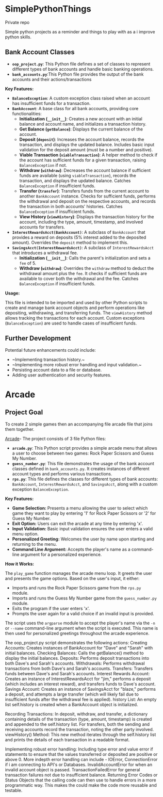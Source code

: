 # SimplePythonThings

Private repo 

Simple python projects as a reminder and things to play with as a i improve python skills. 


## Bank Account Classes

* **`oop_project.py`**: This Python file defines a set of classes to represent different types of bank accounts and handle basic banking operations.
* **`bank_accounts.py`**:This Python file provides the output of the bank accounts and their actions/transactions
  
**Key Features:**

* **`BalanceException`**: A custom exception class raised when an account has insufficient funds for a transaction.
* **`BankAccount`**: A base class for all bank accounts, providing core functionalities:
    * **Initialization (`__init__`)**: Creates a new account with an initial balance and account name, and initializes a transaction history.
    * **Get Balance (`getBalance`)**: Displays the current balance of the account.
    * **Deposit (`deposit`)**: Increases the account balance, records the transaction, and displays the updated balance. Includes basic input validation for the deposit amount (must be a number and positive).
    * **Viable Transaction (`viableTransaction`)**: A helper method to check if the account has sufficient funds for a given transaction, raising `BalanceException` if not.
    * **Withdraw (`withdraw`)**: Decreases the account balance if sufficient funds are available (using `viableTransaction`), records the transaction, and displays the updated balance. Catches `BalanceException` if insufficient funds.
    * **Transfer (`transfer`)**: Transfers funds from the current account to another `BankAccount` instance. Checks for sufficient funds, performs the withdrawal and deposit on the respective accounts, and records the transaction in both accounts' histories. Catches `BalanceException` if insufficient funds.
    * **View History (`viewHistory`)**: Displays the transaction history for the account, including the type, amount, timestamp, and involved accounts for transfers.
* **`InterestRewardsAcct(BankAccount)`**: A subclass of `BankAccount` that provides a reward on deposits (5% interest added to the deposited amount). Overrides the `deposit` method to implement this.
* **`SavingsAcct(InterestRewardsAcct)`**: A subclass of `InterestRewardsAcct` that introduces a withdrawal fee.
    * **Initialization (`__init__`)**: Calls the parent's initialization and sets a `fee` of 5.
    * **Withdraw (`withdraw`)**: Overrides the `withdraw` method to deduct the withdrawal amount plus the `fee`. It checks if sufficient funds are available to cover both the withdrawal and the fee. Catches `BalanceException` if insufficient funds.

**Usage:**

This file is intended to be imported and used by other Python scripts to create and manage bank account objects and perform operations like depositing, withdrawing, and transferring funds. The `viewHistory` method allows tracking the transactions for each account. Custom exceptions (`BalanceException`) are used to handle cases of insufficient funds.


## Further Development
Potential future enhancements could include:

* ~Implementing transaction history.~
* ~Implementing more robust error handling and input validation.~
* Persisting account data to a file or database.
* Adding user authentication and security features.

# Arcade

## Project Goal
To create 2 simple games then an accompanying file arcade file that joins them together. 

[Arcade](https://github.com/OklenCodes/SimplePythonThings/tree/main/Arcade)- 
The project consists of 3 file Python files:

* **`arcade.py`**: This Python script provides a simple arcade menu that allows a user to choose between two games: Rock Paper Scissors and Guess My Number.
* **`guess_number.py`**: This file demonstrates the usage of the bank account classes defined in `bank_accounts.py`. It creates instances of different account types and performs various transactions.
* **`rps.py`**: This file defines the classes for different types of bank accounts: `BankAccount`, `InterestRewardsAcct`, and `SavingsAcct`, along with a custom exception `BalanceException`.

**Key Features:**

* **Game Selection:** Presents a menu allowing the user to select which game they want to play by entering '1' for Rock Paper Scissors or '2' for Guess My Number.
* **Exit Option:** Users can exit the arcade at any time by entering 'x'.
* **Input Validation:** Basic input validation ensures the user enters a valid menu option.
* **Personalized Greeting:** Welcomes the user by name upon starting and returning to the menu.
* **Command Line Argument:** Accepts the player's name as a command-line argument for a personalized experience.

**How it Works:**

The `play_game` function manages the arcade menu loop. It greets the user and presents the game options. Based on the user's input, it either:

* Imports and runs the Rock Paper Scissors game from the `rps.py` module.
* Imports and runs the Guess My Number game from the `guess_number.py` module.
* Exits the program if the user enters 'x'.
* Prompts the user again for a valid choice if an invalid input is provided.

The script uses the `argparse` module to accept the player's name via the `-n` or `--name` command-line argument when the script is executed. This name is then used for personalized greetings throughout the arcade experience.
















The oop_project.py script demonstrates the following actions:
Creating Accounts: Creates instances of BankAccount for "Dave" and "Sarah" with initial balances.
Checking Balances: Calls the getBalance() method to display the initial balances.
Deposits: Performs deposit transactions into both Dave's and Sarah's accounts.
Withdrawals: Performs withdrawal transactions from both Dave's and Sarah's accounts.
Transfers: Transfers funds between Dave's and Sarah's accounts.
Interest Rewards Account: Creates an instance of InterestRewardsAcct for "jim," performs a deposit (which includes an interest reward), and transfers funds to Dave's account.
Savings Account: Creates an instance of SavingsAcct for "blaze," performs a deposit, and attempts a large transfer (which will likely fail due to insufficient funds after the withdrawal fee is applied).
history List: An empty list self.history is created when a BankAccount object is initialized.

Recording Transactions:
In deposit, withdraw, and transfer, a dictionary containing details of the transaction (type, amount, timestamp) is created and appended to the self.history list.
For transfers, both the sending and receiving accounts record the transaction, noting the other party involved.
viewHistory() Method: This new method iterates through the self.history list and prints the details of each transaction in a readable format.

Implementing robust error handling:
Including type error and value error if statements to ensure that the values transferred or deposited are positive or above 0. More indepth error handling can include - IOError, ConnectionError if i am connecting to API's or Databases.
InvalidAccountError for when an invalid account object is passed.
TransactionFailedError for general transaction failures not due to insufficient balance.
Returning Error Codes or Status Objects that the calling code can then use to handle errors in a more programmatic way. This makes the could make the code more reusable and testable.
